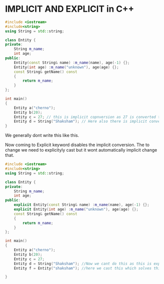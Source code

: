 # IMPLICIT AND EXPLICIT in C++

```c++
#include <iostream>
#include<string>
using String = std::string;

class Entity {
private:
    String m_name;
    int age;
public:
    Entity(const String& name) :m_name(name), age(-1) {};
    Entity(int age) :m_name("unknown"), age(age) {};
    const String& getName() const
    {
        return m_name;
    }
};

int main()
{
    Entity a("cherno");
    Entity b(20);
    Entity c = 27; // this is implicit copnversion as 27 is converted to entity using its constructor
    Entity d = String("Shaksham"); // Here also there is implicit conversion
}
```

We generally dont write this like this.

Now coming to Explicit keyword disables the implicit conversion.
The to change we need to explicityly cast but it wont automatically implicit change that.

```c++
#include <iostream>
#include<string>
using String = std::string;

class Entity {
private:
    String m_name;
    int age;
public:
    explicit Entity(const String& name) :m_name(name), age(-1) {};
    explicit Entity(int age) :m_name("unknown"), age(age) {};
    const String& getName() const
    {
        return m_name;
    }
};

int main()
{
    Entity a("cherno");
    Entity b(20);
    Entity c = 27;
    Entity d = String("Shaksham"); //Now we cant do this as this is explicit
    Entity f = Entity("shaksham"); //here we cast this which solves this

}
```
